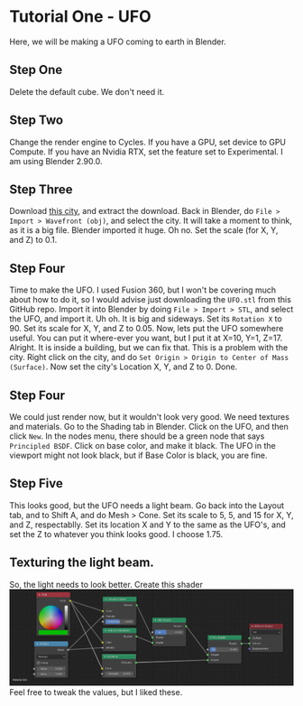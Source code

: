 # Tutorial One - UFO

Here, we will be making a UFO coming to earth in Blender.

## Step One

Delete the default cube. We don't need it.

## Step Two

Change the render engine to Cycles. If you have a GPU, set device to GPU Compute. If you have an Nvidia RTX, set the feature set to Experimental. I am using Blender 2.90.0.

## Step Three

Download [this city](https://free3d.com/3d-model/sci-fi-downtown-city-53758.html), and extract the download. Back in Blender, do `File > Import > Wavefront (obj)`, and select the city. It will take a moment to think, as it is a big file. Blender imported it huge. Oh no. Set the scale (for X, Y, and Z) to 0.1.

## Step Four

Time to make the UFO. I used Fusion 360, but I won't be covering much about how to do it, so I would advise just downloading the `UFO.stl` from this GitHub repo. Import it into Blender by doing `File > Import > STL`, and select the UFO, and import it. Uh oh. It is big and sideways. Set its `Rotation X` to 90. Set its scale for X, Y, and Z to 0.05. Now, lets put the UFO somewhere useful. You can put it where-ever you want, but I put it at X=10, Y=1, Z=17. Alright. It is inside a building, but we can fix that. This is a problem with the city. Right click on the city, and do `Set Origin > Origin to Center of Mass (Surface)`. Now set the city's Location X, Y, and Z to 0. Done.

## Step Four

We could just render now, but it wouldn't look very good. We need textures and materials. Go to the Shading tab in Blender. Click on the UFO, and then click `New`. In the nodes menu, there should be a green node that says `Principled BSDF`. Click on base color, and make it black. The UFO in the viewport might not look black, but if Base Color is black, you are fine.

## Step Five

This looks good, but the UFO needs a light beam. Go back into the Layout tab, and to Shift A, and do Mesh > Cone. Set its scale to 5, 5, and 15 for X, Y, and Z, respectablly.  Set its location X and Y to the same as the UFO's, and set the Z to whatever you think looks good. I choose 1.75.
## Texturing the light beam.
So, the light needs to look better.
Create this shader ![shader preview](Screenshot%202020-09-19%20081259.png) Feel free to tweak the values, but I liked these.
